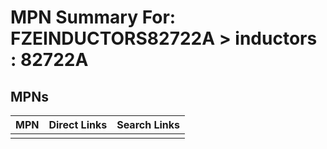 



# MPN Summary For: FZEINDUCTORS82722A > inductors : 82722A

## MPNs
  

|MPN|Direct Links|Search Links|
| :--- | :--- | :--- |
||||
